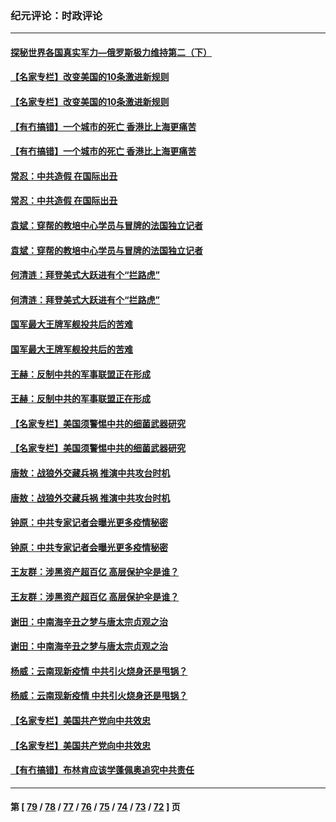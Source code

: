 ### 纪元评论：时政评论
---
#### [探秘世界各国真实军力—俄罗斯极力维持第二（下）](../../pages/nsc1025/n12854890.md) 
#### [【名家专栏】改变美国的10条激进新规则](../../pages/nsc1025/n12856176.md) 
#### [【名家专栏】改变美国的10条激进新规则](../../pages/nsc1025/n12856176.md) 
#### [【有冇搞错】一个城市的死亡 香港比上海更痛苦](../../pages/nsc1025/n12855140.md) 
#### [【有冇搞错】一个城市的死亡 香港比上海更痛苦](../../pages/nsc1025/n12855140.md) 
#### [常忍：中共造假 在国际出丑](../../pages/nsc1025/n12855956.md) 
#### [常忍：中共造假 在国际出丑](../../pages/nsc1025/n12855956.md) 
#### [袁斌：穿帮的教培中心学员与冒牌的法国独立记者](../../pages/nsc1025/n12855826.md) 
#### [袁斌：穿帮的教培中心学员与冒牌的法国独立记者](../../pages/nsc1025/n12855826.md) 
#### [何清涟：拜登美式大跃进有个“拦路虎”](../../pages/nsc1025/n12854435.md) 
#### [何清涟：拜登美式大跃进有个“拦路虎”](../../pages/nsc1025/n12854435.md) 
#### [国军最大王牌军舰投共后的苦难](../../pages/nsc1025/n12855051.md) 
#### [国军最大王牌军舰投共后的苦难](../../pages/nsc1025/n12855051.md) 
#### [王赫：反制中共的军事联盟正在形成](../../pages/nsc1025/n12855328.md) 
#### [王赫：反制中共的军事联盟正在形成](../../pages/nsc1025/n12855328.md) 
#### [【名家专栏】美国须警惕中共的细菌武器研究](../../pages/nsc1025/n12854310.md) 
#### [【名家专栏】美国须警惕中共的细菌武器研究](../../pages/nsc1025/n12854310.md) 
#### [唐敖：战狼外交藏兵祸 推演中共攻台时机](../../pages/nsc1025/n12842619.md) 
#### [唐敖：战狼外交藏兵祸 推演中共攻台时机](../../pages/nsc1025/n12842619.md) 
#### [钟原：中共专家记者会曝光更多疫情秘密](../../pages/nsc1025/n12852893.md) 
#### [钟原：中共专家记者会曝光更多疫情秘密](../../pages/nsc1025/n12852893.md) 
#### [王友群：涉黑资产超百亿 高层保护伞是谁？](../../pages/nsc1025/n12852838.md) 
#### [王友群：涉黑资产超百亿 高层保护伞是谁？](../../pages/nsc1025/n12852838.md) 
#### [谢田：中南海辛丑之梦与唐太宗贞观之治](../../pages/nsc1025/n12852827.md) 
#### [谢田：中南海辛丑之梦与唐太宗贞观之治](../../pages/nsc1025/n12852827.md) 
#### [杨威：云南现新疫情 中共引火烧身还是甩锅？](../../pages/nsc1025/n12852553.md) 
#### [杨威：云南现新疫情 中共引火烧身还是甩锅？](../../pages/nsc1025/n12852553.md) 
#### [【名家专栏】美国共产党向中共效忠](../../pages/nsc1025/n12851710.md) 
#### [【名家专栏】美国共产党向中共效忠](../../pages/nsc1025/n12851710.md) 
#### [【有冇搞错】布林肯应该学蓬佩奥追究中共责任](../../pages/nsc1025/n12849693.md) 

---
#### 第 [ [79](./79.md) / [78](./78.md) / [77](./77.md) / [76](./76.md) / [75](./75.md) / [74](./74.md) / [73](./73.md) / [72](./72.md) ] 页
